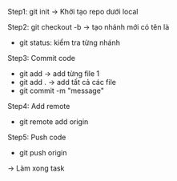 Step1: git init
-> Khởi tạo repo dưới local

Step2: git checkout -b <name-branch>
-> tạo nhánh mới có tên là <name-branch>

- git status: kiểm tra từng nhánh

Step3: Commit code
- git add <fileNane> -> add từng file 1
- git add . -> add tất cả các file
- git commit -m "message"

Step4: Add remote
- git remote add origin <link-your-repo>

Step5: Push code
- git push origin

-> Làm xong task

